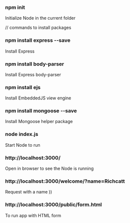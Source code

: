 ### npm init  
Initialize Node in the current folder


// commands to install packages
### npm install express --save  
Install Express

### npm install body-parser  
Install Express body-parser 

### npm install ejs  
Install EmbeddedJS view engine

### npm install mongoose --save  
Install Mongoose helper package



### node index.js
Start Node to run

### http://localhost:3000/  
Open in browser to see the Node is running

### http://localhost:3000/welcome/?name=Richcatt
Request with a name ))

### http://localhost:3000/public/form.html
To run app with HTML form